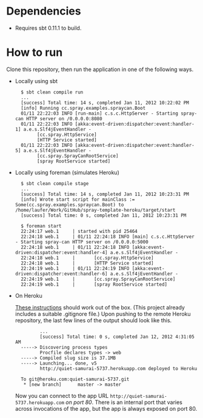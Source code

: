 # Dependencies

- Requires sbt 0.11.1 to build.

# How to run

Clone this repository, then run the application in one of the following ways.

- Locally using sbt

        $ sbt clean compile run
        ...
        [success] Total time: 14 s, completed Jan 11, 2012 10:22:02 PM
        [info] Running cc.spray.examples.spraycan.Boot 
        01/11 22:22:03 INFO [run-main] c.s.c.HttpServer - Starting spray-can HTTP server on /0.0.0.0:8080
        01/11 22:22:03 INFO [akka:event-driven:dispatcher:event:handler-1] a.e.s.Slf4jEventHandler - 
              [cc.spray.HttpService]
              [HTTP Service started]
        01/11 22:22:03 INFO [akka:event-driven:dispatcher:event:handler-5] a.e.s.Slf4jEventHandler - 
              [cc.spray.SprayCanRootService]
              [spray RootService started]

- Locally using foreman (simulates Heroku)

        $ sbt clean compile stage
        ...
        [success] Total time: 14 s, completed Jan 11, 2012 10:23:31 PM
        [info] Wrote start script for mainClass := Some(cc.spray.examples.spraycan.Boot) to /home/laufer/Work/GitHub/spray-template-heroku/target/start
        [success] Total time: 0 s, completed Jan 11, 2012 10:23:31 PM

        $ foreman start
        22:24:17 web.1     | started with pid 25464
        22:24:18 web.1     | 01/11 22:24:18 INFO [main] c.s.c.HttpServer - Starting spray-can HTTP server on /0.0.0.0:5000
        22:24:18 web.1     | 01/11 22:24:18 INFO [akka:event-driven:dispatcher:event:handler-4] a.e.s.Slf4jEventHandler - 
        22:24:18 web.1     | 	   [cc.spray.HttpService]
        22:24:18 web.1     | 	   [HTTP Service started]
        22:24:19 web.1     | 01/11 22:24:19 INFO [akka:event-driven:dispatcher:event:handler-6] a.e.s.Slf4jEventHandler - 
        22:24:19 web.1     | 	   [cc.spray.SprayCanRootService]
        22:24:19 web.1     | 	   [spray RootService started]

- On Heroku

    [These instructions](http://devcenter.heroku.com/articles/scala#store_your_app_in_gitfg) should work
    out of the box. 
    (This project already includes a suitable .gitignore file.) Upon pushing to the remote Heroku repository, 
    the last few lines of the output should look like this.

               ...
               [success] Total time: 0 s, completed Jan 12, 2012 4:31:05 AM
        -----> Discovering process types
               Procfile declares types -> web
        -----> Compiled slug size is 37.1MB
        -----> Launching... done, v5
               http://quiet-samurai-5737.herokuapp.com deployed to Heroku
        
        To git@heroku.com:quiet-samurai-5737.git
         * [new branch]      master -> master

    Now you can connect to the app URL `http://quiet-samurai-5737.herokuapp.com` *on port 80*. 
    There is an internal port that varies across invocations of the app, but the app 
    is always exposed on port 80.
